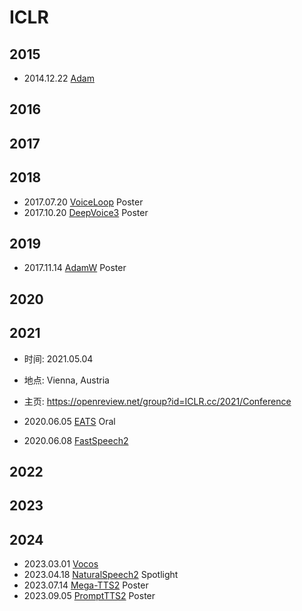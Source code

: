 # ICLR

## 2015

- 2014.12.22 [Adam](../Modules/Optim/2014.12.22_Adam.md)

## 2016

## 2017

## 2018

- 2017.07.20 [VoiceLoop](../Models/TTS2_Acoustic/2017.07.20_VoiceLoop.md) Poster
- 2017.10.20 [DeepVoice3](../Models/TTS2_Acoustic/2017.10.20_DeepVoice3.md) Poster

## 2019 

- 2017.11.14 [AdamW](../Modules/Optim/2017.11.14_AdamW.md) Poster

## 2020

## 2021

- 时间: 2021.05.04
- 地点: Vienna, Austria
- 主页: <https://openreview.net/group?id=ICLR.cc/2021/Conference>

- 2020.06.05 [EATS](../Models/E2E/2020.06.05_EATS.md) Oral
- 2020.06.08 [FastSpeech2](../Models/TTS2_Acoustic/2020.06.08_FastSpeech2.md)

## 2022

## 2023

## 2024

- 2023.03.01 [Vocos](../Models/TTS3_Vocoder/2023.03.01_Vocos.md)
- 2023.04.18 [NaturalSpeech2](../Models/Diffusion/2023.04.18_NaturalSpeech2.md) Spotlight
- 2023.07.14 [Mega-TTS2](../Models/Speech_LLM/2023.07.14_Mega-TTS2.md) Poster
- 2023.09.05 [PromptTTS2](../Models/Prompt/2023.09.05_PromptTTS2.md) Poster